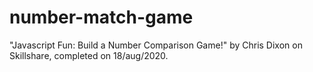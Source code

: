 # number-match-game
"Javascript Fun: Build a Number Comparison Game!" by Chris Dixon on Skillshare, completed on 18/aug/2020.
